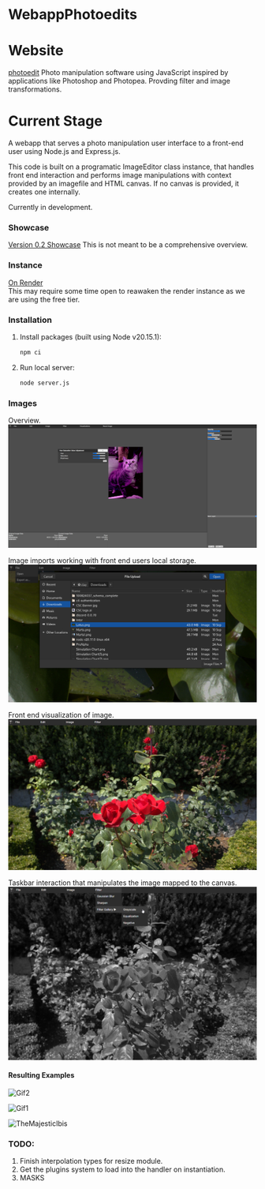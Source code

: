 # WebappPhotoedits
# Website
[photoedit](https://photoedit.ca)
Photo manipulation software using JavaScript inspired by applications like Photoshop and Photopea.
Provding filter and image transformations. <br >

# Current Stage
A webapp that serves a photo manipulation user interface to a front-end user using Node.js and Express.js. 

This code is built on a programatic ImageEditor class instance, that handles front end interaction and performs image manipulations with context provided by an imagefile and HTML canvas. If no canvas is provided, it creates one internally. 

Currently in development.

### Showcase
[Version 0.2 Showcase](https://youtu.be/yxHyBOE9t0Q) This is not meant to be a comprehensive overview. <br >

### Instance
[On Render](https://webappphotoedits.onrender.com/) <br >
This may require some time open to reawaken the render instance as we are using the free tier.

### Installation
1. Install packages (built using Node v20.15.1):
   ```bash
   npm ci
   ```
2. Run local server:
   ```bash
   node server.js
   ```

### Images
Overview.
![Overview](./public/images/Example4.jpg)

Image imports working with front end users local storage.
![File Imports](./public/images/fileImportsOnUI.png)

Front end visualization of image.
![Image Import](./public/images/RosesOnImport.jpg)

Taskbar interaction that manipulates the image mapped to the canvas.
![Greyscaling](./public/images/RosesGreyscaleOnTaskbar.jpg)

#### Resulting Examples
![Gif2](./public/images/gif2.gif)

![Gif1](./public/images/vectors.gif)

![TheMajesticIbis](./public/images/IbisPaintedEdges.jpeg)


### TODO:
1. Finish interpolation types for resize module.
2. Get the plugins system to load into the handler on instantiation.
3. MASKS

